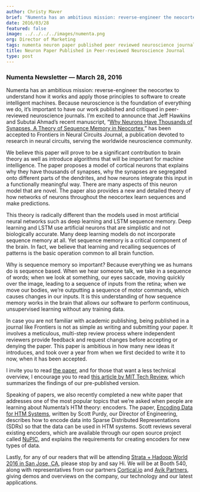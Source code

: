 ```yaml
---
author: Christy Maver
brief: "Numenta has an ambitious mission: reverse-engineer the neocortex to understand how it works and apply those principles to software to create intelligent machines.  Because neuroscience is the foundation of everything we do"
date: 2016/03/28
featured: false
image: ../../../../images/numenta.png
org: Director of Marketing
tags: numenta neuron paper published peer reviewed neuroscience journal frontiers neural circuits neurons have thousands synapses theory sequence memory
title: Neuron Paper Published in Peer-reviewed Neuroscience Journal
type: post
---
```


### Numenta Newsletter &mdash; March 28, 2016

Numenta has an ambitious mission: reverse-engineer the neocortex to understand
how it works and apply those principles to software to create intelligent
machines.  Because neuroscience is the foundation of everything we do, it’s
important to have our work published and critiqued in peer-reviewed neuroscience
journals.  I’m excited to announce that Jeff Hawkins and Subutai Ahmad’s recent
manuscript, “[Why Neurons Have Thousands of Synapses, A Theory of Sequence
Memory in Neocortex](http://journal.frontiersin.org/article/10.3389/fncir.2016.00023/abstract),”
has been accepted to Frontiers in Neural Circuits Journal, a publication devoted
to research in neural circuits, serving the worldwide neuroscience community.

We believe this paper will prove to be a significant contribution to brain
theory as well as introduce algorithms that will be important for machine
intelligence.  The paper proposes a model of cortical neurons that explains why
they have thousands of synapses, why the synapses are segregated onto different
parts of the dendrites, and how neurons integrate this input in a functionally
meaningful way.  There are many aspects of this neuron model that are novel.
The paper also provides a new and detailed theory of how networks of neurons
throughout the neocortex learn sequences and make predictions.

This theory is radically different than the models used in most artificial
neural networks such as deep learning and LSTM sequence memory. Deep learning
and LSTM use artificial neurons that are simplistic and not biologically
accurate.  Many deep learning models do not incorporate sequence memory at all.
Yet sequence memory is a critical component of the brain.  In fact, we believe
that learning and recalling sequences of patterns is the basic operation common
to all brain function.

Why is sequence memory so important? Because everything we as humans do is
sequence based. When we hear someone talk, we take in a sequence of words; when
we look at something, our eyes saccade, moving quickly over the image, leading
to a sequence of inputs from the retina; when we move our bodies, we’re
outputting a sequence of motor commands, which causes changes in our inputs. It
is this understanding of how sequence memory works in the brain that allows our
software to perform continuous, unsupervised learning without any training data.

In case you are not familiar with academic publishing, being published in a
journal like Frontiers is not as simple as writing and submitting your paper.
It involves a meticulous, multi-step review process where independent reviewers
provide feedback and request changes before accepting or denying the paper.
This paper is ambitious in how many new ideas it introduces, and took over a
year from when we first decided to write it to now, when it has been accepted.

I invite you to read [the paper](http://journal.frontiersin.org/article/10.3389/fncir.2016.00023/abstract),
and for those that want a less technical overview, I encourage you to read
[this article by MIT Tech Review](https://www.technologyreview.com/s/543486/single-artificial-neuron-taught-to-recognize-hundreds-of-patterns/),
which summarizes the findings of our pre-published version.

Speaking of papers, we also recently completed a new white paper that addresses
one of the most popular topics that we’re asked when people are learning about
Numenta’s HTM theory: encoders.  The paper, [Encoding Data for HTM Systems](http://arxiv.org/abs/1602.05925),
written by Scott Purdy, our Director of Engineering, describes how to encode
data into Sparse Distributed Representations (SDRs) so that the data can be used
in HTM systems.  Scott reviews several existing encoders, which are available
through our open source project called [NuPIC](http://numenta.org), and explains
the requirements for creating encoders for new types of data.

Lastly, for any of our readers that will be attending [Strata + Hadoop World
2016 in San Jose, CA](/events/strata-hadoop-world-big-data-conference-2016.html),
please stop by and say Hi.  We will be at Booth 540, along with representatives
from our partners [Cortical.io](http://cortical.io) and
[Avik Partners](http://grokstream.com), giving demos and overviews on the
company, our technology and our latest applications.
